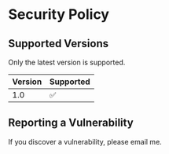 # Security Policy

## Supported Versions

Only the latest version is supported.

| Version | Supported          |
| ------- | ------------------ |
| 1.0     | :white_check_mark: |

## Reporting a Vulnerability

If you discover a vulnerability, please email me.
